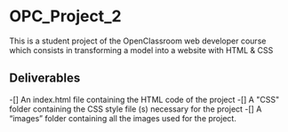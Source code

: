 # OPC_Project_2

This is a student project of the OpenClassroom web developer course which consists in transforming a model into a website with HTML & CSS

## Deliverables
-[] An index.html file containing the HTML code of the project
-[] A "CSS" folder containing the CSS style file (s) necessary for the project
-[] A “images” folder containing all the images used for the project.
